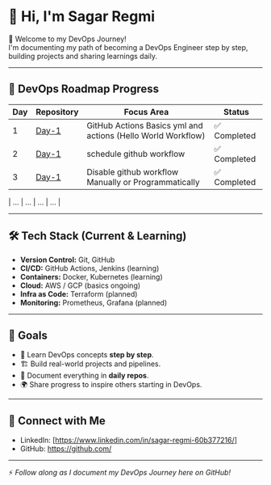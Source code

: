 
# 👋 Hi, I'm Sagar Regmi  

🚀 Welcome to my DevOps Journey!  
I'm documenting my path of becoming a DevOps Engineer step by step, building projects and sharing learnings daily.  

---

## 📅 DevOps Roadmap Progress  

| Day | Repository | Focus Area | Status |
|-----|------------|------------|--------|
| 1   | [Day-1](https://github.com/sagarregmi2057/GithubActions) | GitHub Actions Basics yml and actions (Hello World Workflow) | ✅ Completed |
| 2   | [Day-1](https://github.com/sagarregmi2057/Schedule-Github-Workflow ) | schedule github workflow| ✅ Completed |
| 3  | [Day-1](https://github.com/sagarregmi2057/Disable-workflow ) | Disable github workflow Manually or Programmatically| ✅ Completed |

| ... | ...        | ...        | ...    |

---

## 🛠️ Tech Stack (Current & Learning)  

- **Version Control:** Git, GitHub  
- **CI/CD:** GitHub Actions, Jenkins (learning)  
- **Containers:** Docker, Kubernetes (learning)  
- **Cloud:** AWS / GCP (basics ongoing)  
- **Infra as Code:** Terraform (planned)  
- **Monitoring:** Prometheus, Grafana (planned)  

---

## 🎯 Goals  

- 📖 Learn DevOps concepts **step by step**.  
- 🏗️ Build real-world projects and pipelines.  
- 📝 Document everything in **daily repos**.  
- 🌍 Share progress to inspire others starting in DevOps.  

---

## 🌱 Connect with Me  

- LinkedIn: [https://www.linkedin.com/in/sagar-regmi-60b377216/]   
- GitHub: [https://github.com/<sagarregmi2056>](https://github.com/sagarregmi2056)  

---

⚡ *Follow along as I document my DevOps Journey here on GitHub!*  

